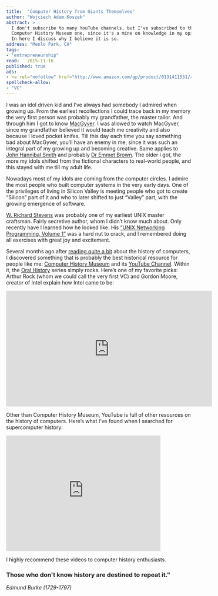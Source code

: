 ```yaml
---
title:	'Computer History from Giants Themselves'
author: "Wojciech Adam Koszek"
abstract: >
  I don't subscribe to many YouTube channels, but I've subscribed to the
  Computer History Museum one, since it's a mine on knowledge in my opinion.
  In here I discuss why I believe it is so.
address: "Menlo Park, CA"
tags:
- "entrepreneurship"
read:	2015-11-16
published: true
ads:
- <a rel="nofollow" href="http://www.amazon.com/gp/product/0131411551/ref=as_li_tl?ie=UTF8&camp=1789&creative=390957&creativeASIN=0131411551&linkCode=as2&tag=wkoszek-20&linkId=LI5B23M7JOLX4TKV"><img border="0" src="http://ws-na.amazon-adsystem.com/widgets/q?_encoding=UTF8&ASIN=0131411551&Format=_SL160_&ID=AsinImage&MarketPlace=US&ServiceVersion=20070822&WS=1&tag=wkoszek-20" ></a><img src="http://ir-na.amazon-adsystem.com/e/ir?t=wkoszek-20&l=as2&o=1&a=0131411551" width="1" height="1" border="0" alt="" style="border:none !important; margin:0px !important;" />
spellcheck-allow:
- "VC"
---
```



I was an idol driven kid and I’ve always had somebody I admired when
growing up. From the earliest recollections I could trace back in my
memory the very first person was probably my grandfather, the master
tailor. And through him I got to know
[MacGyver](https://en.wikipedia.org/wiki/MacGyver). I was allowed to
watch MacGyver, since my grandfather believed it would teach me
creativity and also because I loved pocket knifes. Till this day each
time you say something bad about MacGyver, you’ll have an enemy in me,
since it was such an integral part of my growing up and becoming
creative. Same applies to [John Hannibal
Smith](https://en.wikipedia.org/wiki/John_%22Hannibal%22_Smith) and
probably [Dr Emmet Brown](https://en.wikipedia.org/wiki/Emmett_Brown).
The older I got, the more my idols shifted from the fictional characters
to real-world people, and this stayed with me till my adult life.

Nowadays most of my idols are coming from the computer circles. I admire
the most people who built computer systems in the very early days. One
of the privileges of living in Silicon Valley is meeting people who got
to create “Silicon” part of it and who to later shifted to just “Valley”
part, with the growing emergence of software.

[W. Richard Stevens](https://en.wikipedia.org/wiki/W._Richard_Stevens)
was probably one of my earliest UNIX master craftsman. Fairly secretive
author, whom I didn’t know much about. Only recently have I learned how
he looked like. His [“UNIX Networking Programming, Volume
1”](http://amzn.to/1QqCIza) was a hard nut to crack, and I remembered
doing all exercises with great joy and excitement.

Several months ago after [reading quite a
bit](http://www.koszek.com/reading/) about the history of computers, I
discovered something that is probably the best historical resource for
people like me: [Computer History
Museum](http://www.computerhistory.org/atchm/tag/cpm/) and its
[YouTube
Channel](https://www.youtube.com/channel/UCHDr4RtxwA1KqKGwxgdK4Vg).
Within it, the [Oral
History](https://www.youtube.com/user/ComputerHistory/videos) series
simply rocks. Here’s one of my favorite picks: Arthur Rock (whom we
could call the very first VC) and Gordon Moore, creator of Intel explain
how Intel came to be:

<iframe width="560" height="315" src="https://www.youtube.com/embed/AiZwA8_43ZE" frameborder="0" allowfullscreen></iframe>

Other than Computer History Museum, YouTube is full of other resources
on the history of computers. Here’s what I’ve found when I searched for
supercomputer history:

<iframe width="420" height="315" src="https://www.youtube.com/embed/xW7j2ipE2Ck" frameborder="0" allowfullscreen></iframe>

I highly recommend these videos to computer history enthusiasts.

### Those who don't know history are destined to repeat it."

*Edmund Burke (1729-1797)*
